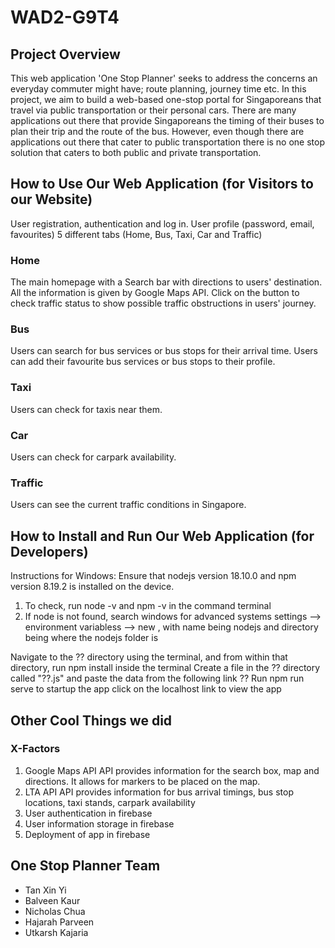 # WAD2-G9T4

## Project Overview
This web application 'One Stop Planner' seeks to address the concerns an everyday commuter might have; route planning, journey time etc.
In this project, we aim to build a web-based one-stop portal for Singaporeans that travel via public transportation or their personal cars. There are many applications out there that provide Singaporeans the timing of their buses to plan their trip and the route of the bus. However, even though there are applications out there that cater to public transportation there is no one stop solution that caters to both public and private transportation. 

## How to Use Our Web Application (for Visitors to our Website)
User registration, authentication and log in.
User profile (password, email, favourites)
5 different tabs  (Home,  Bus, Taxi, Car and Traffic)

### Home
The main homepage with a Search bar with directions to users' destination. All the information is given by Google Maps API.
Click on the button to check traffic status to show possible traffic obstructions in users' journey.

### Bus
Users can search for bus services or bus stops for their arrival time.
Users can add their favourite bus services or bus stops to their profile.

### Taxi
Users can check for taxis near them.

### Car
Users can check for carpark availability.

### Traffic
Users can see the current traffic conditions in Singapore.

## How to Install and Run Our Web Application (for Developers)
Instructions for Windows:
Ensure that nodejs version 18.10.0 and npm version 8.19.2 is installed on the device.

1. To check, run node -v and npm -v in the command terminal
2. If node is not found, search windows for advanced systems settings --> environment variabless --> new , with name being nodejs and directory being where the nodejs folder is

Navigate to the ?? directory using the terminal, and from within that directory, run npm install inside the terminal
Create a file in the ?? directory called "??.js" and paste the data from the following link ??
Run npm run serve to startup the app
click on the localhost link to view the app

## Other Cool Things we did
### X-Factors
1. Google Maps API 
 API provides information for the search box, map and directions. It allows for markers to be placed on the map.
2. LTA API
 API provides information for bus arrival timings, bus stop locations, taxi stands, carpark availability
3. User authentication in firebase
4. User information storage in firebase
5. Deployment of app in firebase


## One Stop Planner Team
- Tan Xin Yi
- Balveen Kaur
- Nicholas Chua
- Hajarah Parveen
- Utkarsh Kajaria